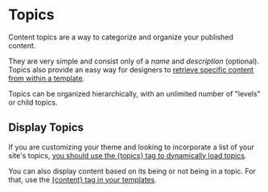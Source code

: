 # Topics

Content topics are a way to categorize and organize your published content.

They are very simple and consist only of a *name* and *description* (optional).  Topics also provide an easy way for designers to [retrieve specific content from within a template](/docs/designers/reference/publish.md).

Topics can be organized hierarchically, with an unlimited number of "levels" or child topics.

## Display Topics

If you are customizing your theme and looking to incorporate a list of your site's topics, [you should use the {topics} tag to dynamically load topics](/docs/designers/reference/publish.md).

You can also display content based on its being or not being in a topic.  For that, use the [{content} tag in your templates](/docs/designers/reference/publish.md).